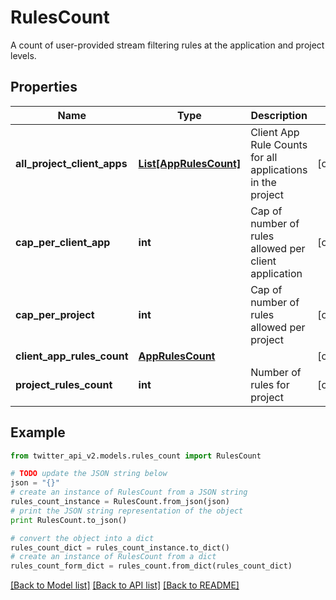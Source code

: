 # RulesCount

A count of user-provided stream filtering rules at the application and project levels.

## Properties
Name | Type | Description | Notes
------------ | ------------- | ------------- | -------------
**all_project_client_apps** | [**List[AppRulesCount]**](AppRulesCount.md) | Client App Rule Counts for all applications in the project | [optional] 
**cap_per_client_app** | **int** | Cap of number of rules allowed per client application | [optional] 
**cap_per_project** | **int** | Cap of number of rules allowed per project | [optional] 
**client_app_rules_count** | [**AppRulesCount**](AppRulesCount.md) |  | [optional] 
**project_rules_count** | **int** | Number of rules for project | [optional] 

## Example

```python
from twitter_api_v2.models.rules_count import RulesCount

# TODO update the JSON string below
json = "{}"
# create an instance of RulesCount from a JSON string
rules_count_instance = RulesCount.from_json(json)
# print the JSON string representation of the object
print RulesCount.to_json()

# convert the object into a dict
rules_count_dict = rules_count_instance.to_dict()
# create an instance of RulesCount from a dict
rules_count_form_dict = rules_count.from_dict(rules_count_dict)
```
[[Back to Model list]](../README.md#documentation-for-models) [[Back to API list]](../README.md#documentation-for-api-endpoints) [[Back to README]](../README.md)


